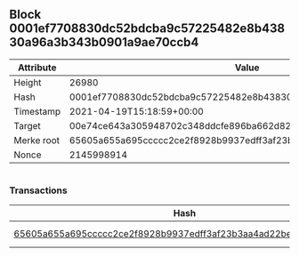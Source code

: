 ## Block 0001ef7708830dc52bdcba9c57225482e8b43830a96a3b343b0901a9ae70ccb4

Attribute | Value
--- | ---
Height | 26980
Hash | 0001ef7708830dc52bdcba9c57225482e8b43830a96a3b343b0901a9ae70ccb4
Timestamp | 2021-04-19T15:18:59+00:00
Target | 00e74ce643a305948702c348ddcfe896ba662d82c1a228faf4ad12250f07334e
Merke root | 65605a655a695ccccc2ce2f8928b9937edff3af23b3aa4ad22be2fde0741ba9c
Nonce | 2145998914

```

```

### Transactions

Hash | Amount
--- | ---
[65605a655a695ccccc2ce2f8928b9937edff3af23b3aa4ad22be2fde0741ba9c](65605a655a695ccccc2ce2f8928b9937edff3af23b3aa4ad22be2fde0741ba9c.md) | 10.00000000 SKEPTI 
